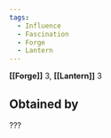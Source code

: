```yaml
---
tags:
  - Influence
  - Fascination
  - Forge
  - Lantern
---
```


**[[Forge]]** 3, **[[Lantern]]** 3

## Obtained by

???